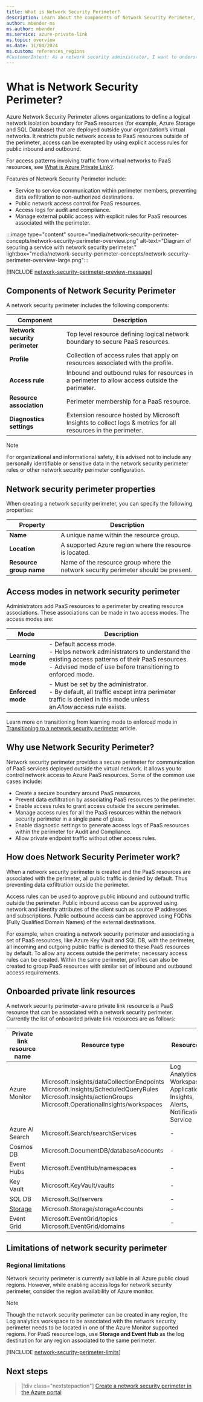 ```yaml
---
title: What is Network Security Perimeter?
description: Learn about the components of Network Security Perimeter, a feature that allows Azure PaaS resources to communicate within an explicit trusted boundary, or perimeter.
author: mbender-ms
ms.author: mbender
ms.service: azure-private-link
ms.topic: overview
ms.date: 11/04/2024
ms.custom: references_regions
#CustomerIntent: As a network security administrator, I want to understand how to use Network Security Perimeter to control network access to Azure PaaS resources.
---
```


# What is Network Security Perimeter?

Azure Network Security Perimeter allows organizations to define a logical network isolation boundary for PaaS resources (for example, Azure Storage and SQL Database) that are deployed outside your organization’s virtual networks. It restricts public network access to PaaS resources outside of the perimeter, access can be exempted by using explicit access rules for public inbound and outbound.

For access patterns involving traffic from virtual networks to PaaS resources, see [What is Azure Private Link?](private-link-overview.md).

Features of Network Security Perimeter include:

- Service to service communication within perimeter members, preventing data exfiltration to non-authorized destinations.
- Public network access control for PaaS resources.
- Access logs for audit and compliance.
- Manage external public access with explicit rules for PaaS resources associated with the perimeter.



:::image type="content" source="media/network-security-perimeter-concepts/network-security-perimeter-overview.png" alt-text="Diagram of securing a service with network security perimeter." lightbox="media/network-security-perimeter-concepts/network-security-perimeter-overview-large.png":::

[!INCLUDE [network-security-perimeter-preview-message](../../includes/network-security-perimeter-preview-message.md)]

## Components of Network Security Perimeter

A network security perimeter includes the following components:

| **Component** |**Description**|
|---------------------|------------------------------------------------------------------------------------------------------------|
| **Network security perimeter** | Top level resource defining logical network boundary to secure PaaS resources. |
| **Profile** | Collection of access rules that apply on resources associated with the profile. |
| **Access rule**| Inbound and outbound rules for resources in a perimeter to allow access outside the perimeter. |
| **Resource association** | Perimeter membership for a PaaS resource. |
| **Diagnostics settings** | Extension resource hosted by Microsoft Insights to collect logs & metrics for all resources in the perimeter. |

> [!NOTE]
> For organizational and informational safety, it is advised not to include any personally identifiable or sensitive data in the network security perimeter rules or other network security perimeter configuration.

## Network security perimeter properties

When creating a network security perimeter, you can specify the following properties:

| **Property** | **Description** |
|------------------|-------------|
| **Name** | A unique name within the resource group. |
| **Location** | A supported Azure region where the resource is located. |
| **Resource group name** | Name of the resource group where the network security perimeter should be present. |

## Access modes in network security perimeter

Administrators add PaaS resources to a perimeter by creating resource associations. These associations can be made in two access modes. The access modes are:

| **Mode** | **Description** |
|----------------|--------|
| **Learning mode**  | - Default access mode.</br>- Helps network administrators to understand the existing access patterns of their PaaS resources.</br>- Advised mode of use before transitioning to enforced mode.|
| **Enforced mode**  | - Must be set by the administrator.</br>- By default, all traffic except intra perimeter traffic is denied in this mode unless an *Allow* access rule exists. |


Learn more on transitioning from learning mode to enforced mode in [Transitioning to a network security perimeter](network-security-perimeter-transition.md) article.

## Why use Network Security Perimeter?

Network security perimeter provides a secure perimeter for communication of PaaS services deployed outside the virtual network. It allows you to control network access to Azure PaaS resources. Some of the common use cases include:

- Create a secure boundary around  PaaS resources.
- Prevent data exfiltration by associating PaaS resources  to the perimeter.
- Enable access rules to grant access outside the secure perimeter.
- Manage access rules for all the PaaS resources within the network security perimeter in a single pane of glass.
- Enable diagnostic settings to generate access logs of PaaS resources within the perimeter for Audit and Compliance.
- Allow private endpoint traffic without other access rules.


## How does Network Security Perimeter work?

When a network security perimeter is created and the PaaS resources are associated with the  perimeter, all public traffic is denied by default. Thus preventing data exfiltration outside the perimeter.

Access rules can be used to approve public inbound and outbound traffic outside the perimeter. Public inbound access can be approved using network and identity attributes of the client such as source IP addresses and subscriptions. Public outbound access can be approved using FQDNs (Fully Qualified Domain Names) of the external destinations.

For example, when creating a network security perimeter and associating a set of PaaS resources, like Azure Key Vault and SQL DB, with the perimeter, all incoming and outgoing public traffic is denied to these PaaS resources by default. To allow any access outside the perimeter, necessary access rules can be created. Within the same perimeter, profiles can also be created to group PaaS resources with similar set of inbound and outbound access requirements.

## Onboarded private link resources
A network security perimeter-aware private link resource is a PaaS resource that can be associated with a network security perimeter. Currently the list of onboarded private link resources are as follows:

| Private link resource name | Resource type | Resources |
|---------------------------|---------------|-----------|
| Azure Monitor             | Microsoft.Insights/dataCollectionEndpoints</br>Microsoft.Insights/ScheduledQueryRules</br>Microsoft.Insights/actionGroups</br>Microsoft.OperationalInsights/workspaces | Log Analytics Workspace, Application Insights, Alerts, Notification Service |
| Azure AI Search          | Microsoft.Search/searchServices | - |
| Cosmos DB                | Microsoft.DocumentDB/databaseAccounts | - |
| Event Hubs                | Microsoft.EventHub/namespaces | - |
| Key Vault                 | Microsoft.KeyVault/vaults | - |
| SQL DB                    | Microsoft.Sql/servers | - |
| [Storage](/azure/storage/common/storage-network-security)               | Microsoft.Storage/storageAccounts | - |
| Event Grid | Microsoft.EventGrid/topics</br>Microsoft.EventGrid/domains |	- |

## Limitations of network security perimeter

### Regional limitations

Network security perimeter is currently available in all Azure public cloud regions. However, while enabling access logs for network security perimeter, consider the region availability of Azure monitor.

> [!NOTE]
> Though the network security perimeter can be created in any region, the Log analytics workspace to be associated with the network security perimeter needs to be located in one of the Azure Monitor supported regions.
> For PaaS resource logs, use **Storage and Event Hub** as the log destination for any region associated to the same perimeter.

[!INCLUDE [network-security-perimeter-limits](../../includes/network-security-perimeter-limits.md)]

## Next steps

> [!div class="nextstepaction"]
> [Create a network security perimeter in the Azure portal](./network-security-perimeter-diagnostic-logs.md)

